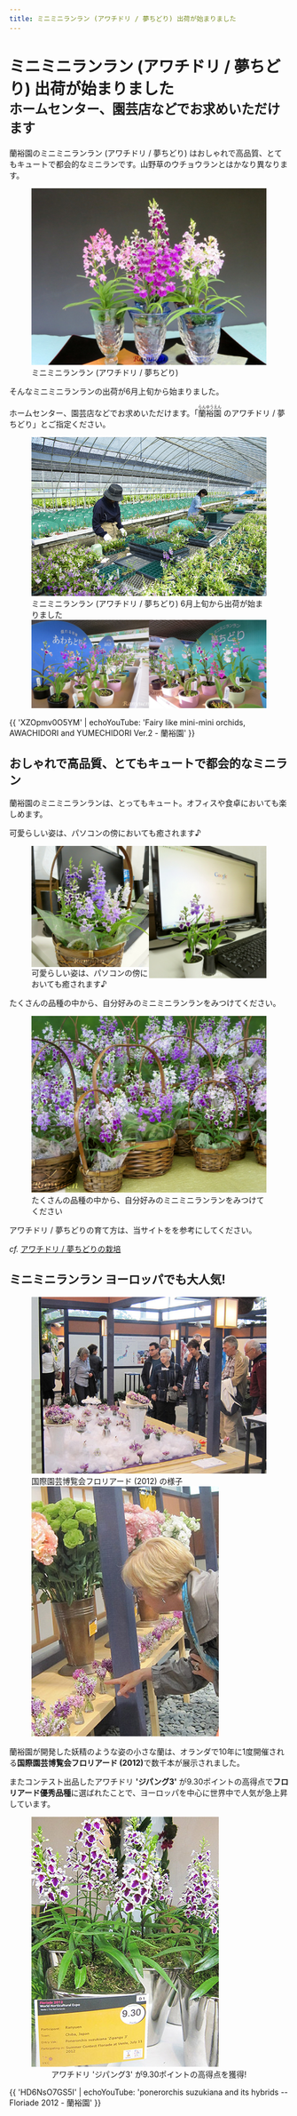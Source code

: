 ```yaml
---
title: ミニミニランラン (アワチドリ / 夢ちどり) 出荷が始まりました
---
```

ミニミニランラン (アワチドリ / 夢ちどり)  出荷が始まりました<br /><small>ホームセンター、園芸店などでお求めいただけます</small>
==
蘭裕園のミニミニランラン (アワチドリ / 夢ちどり) はおしゃれで高品質、とてもキュートで都会的なミニランです。山野草のウチョウランとはかなり異なります。

<figure>
  <img src="/assets/images/ponerorchis_fun_1.jpg" alt="ミニミニランラン (アワチドリ / 夢ちどり) - 蘭裕園" />
  <figcaption>ミニミニランラン (アワチドリ / 夢ちどり)</figcaption>
</figure>

そんなミニミニランランの出荷が6月上旬から始まりました。

ホームセンター、園芸店などでお求めいただけます。「<ruby><rb>蘭裕園</rb><rp>[</rp><rt>らんゆうえん</rt><rp>]</rp></ruby> のアワチドリ / 夢ちどり」とご指定ください。

<figure>
  <img src="/assets/images/shipment_chidori_1.jpg" alt="ミニミニランラン (アワチドリ / 夢ちどり) 6月上旬から出荷が始まりました - 蘭裕園" />
  <figcaption>ミニミニランラン (アワチドリ / 夢ちどり) 6月上旬から出荷が始まりました</figcaption>
  <img src="/assets/images/shipment_chidori_2.jpg" alt="ミニミニランラン (アワチドリ / 夢ちどり) 6月上旬から出荷が始まりました - 蘭裕園" />
</figure>

{{ 'XZOpmv0O5YM' | echoYouTube: 'Fairy like mini-mini orchids, AWACHIDORI and YUMECHIDORI Ver.2  - 蘭裕園' }}

おしゃれで高品質、とてもキュートで都会的なミニラン
--
蘭裕園のミニミニランランは、とってもキュート。オフィスや食卓においても楽しめます。

可愛らしい姿は、パソコンの傍においても癒されます♪

<figure>
  <img src="/assets/images/ponerorchis_fun_3.jpg" alt="ミニミニランラン (アワチドリ / 夢ちどり) - 蘭裕園" style="float: left; width: 49.9%;" />
  <img src="/assets/images/ponerorchis_fun_2.jpg" alt="ミニミニランラン (アワチドリ / 夢ちどり) - 蘭裕園" style="float: right; width: 49.9%;" />
  <figcaption>可愛らしい姿は、パソコンの傍においても癒されます♪</figcaption>
</figure>

たくさんの品種の中から、自分好みのミニミニランランをみつけてください。

<figure>
  <img src="/assets/images/ponerorchis_fun_4.jpg" alt="ミニミニランラン (アワチドリ / 夢ちどり) - 蘭裕園" />
  <figcaption>たくさんの品種の中から、自分好みのミニミニランランをみつけてください</figcaption>
</figure>

アワチドリ / 夢ちどりの育て方は、当サイトをを参考にしてください。

_cf._ [アワチドリ / 夢ちどりの栽培](/growings/ponerorchis/)

ミニミニランラン ヨーロッパでも大人気!
--
<figure>
  <img src="/assets/images/floriade2012_3.jpg" alt="国際園芸博覧会フロリアード (2012) の様子 - 蘭裕園"/>
  <figcaption>国際園芸博覧会フロリアード (2012) の様子</figcaption>
  <img src="/assets/images/floriade2012_1.jpg" alt="国際園芸博覧会フロリアード (2012) の様子 - 蘭裕園"/>
</figure>

蘭裕園が開発した妖精のような姿の小さな蘭は、オランダで10年に1度開催される<b>国際園芸博覧会フロリアード (2012)</b>で数千本が展示されました。

またコンテスト出品したアワチドリ <b>'ジパング3'</b> が9.30ポイントの高得点で<b>フロリアード優秀品種</b>に選ばれたことで、ヨーロッパを中心に世界中で人気が急上昇しています。

<figure>
  <img src="/assets/images/floriade2012_2.jpg" alt="アワチドリ 'ジパング3' が9.30ポイントの高得点を獲得! - 蘭裕園" />
  <figcaption style="text-align: center;">アワチドリ 'ジパング3' が9.30ポイントの高得点を獲得!</figcaption>
</figure>

{{ 'HD6NsO7GS5I' | echoYouTube: 'ponerorchis suzukiana and its hybrids -- Floriade 2012  - 蘭裕園' }}

